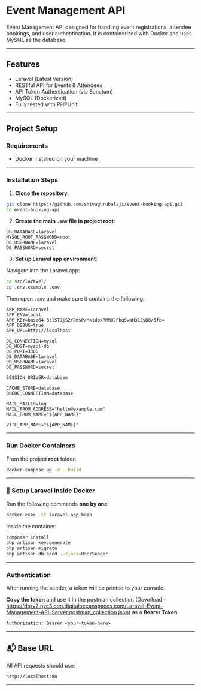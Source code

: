 
# Event Management API

Event Management API designed for handling event registrations, attendee bookings, and user authentication. It is containerized with Docker and uses MySQL as the database.

---

## Features

- Laravel (Latest version)
- RESTful API for Events & Attendees
- API Token Authentication (via Sanctum)
- MySQL (Dockerized)
- Fully tested with PHPUnit

---

## Project Setup

### Requirements

- Docker installed on your machine

---

### Installation Steps

1. **Clone the repository**:

```bash
git clone https://github.com/shivagurubalaji/event-booking-api.git
cd event-booking-api
```

2. **Create the main `.env` file in project root**:

```dotenv
DB_DATABASE=laravel
MYSQL_ROOT_PASSWORD=root
DB_USERNAME=laravel
DB_PASSWORD=secret
```

3. **Set up Laravel app environment**:

Navigate into the Laravel app:

```bash
cd src/laravel/
cp .env.example .env
```

Then open `.env` and make sure it contains the following:

```dotenv
APP_NAME=Laravel
APP_ENV=local
APP_KEY=base64:8zlSTJjS2YDmsP/Mk1dpxRMMUJFbqSwaH31ZyD8/5fc=
APP_DEBUG=true
APP_URL=http://localhost

DB_CONNECTION=mysql
DB_HOST=mysql-db
DB_PORT=3306
DB_DATABASE=laravel
DB_USERNAME=laravel
DB_PASSWORD=secret

SESSION_DRIVER=database

CACHE_STORE=database
QUEUE_CONNECTION=database

MAIL_MAILER=log
MAIL_FROM_ADDRESS="hello@example.com"
MAIL_FROM_NAME="${APP_NAME}"

VITE_APP_NAME="${APP_NAME}"
```

---

### Run Docker Containers

From the project **root** folder:

```bash
docker-compose up -d --build
```

---

### 🔧 Setup Laravel Inside Docker

Run the following commands **one by one**:

```bash
docker exec -it laravel-app bash
```

Inside the container:

```bash
composer install
php artisan key:generate
php artisan migrate
php artisan db:seed --class=UserSeeder
```

---

### Authentication

After running the seeder, a token will be printed to your console.

**Copy the token** and use it in the postman collection (Download - https://dqrv2.nyc3.cdn.digitaloceanspaces.com/Laravel-Event-Management-API-Server.postman_collection.json) as a **Bearer Token**.

```http
Authorization: Bearer <your-token-here>
```

---

## 📬 Base URL

All API requests should use:

```
http://localhost:80
```

---